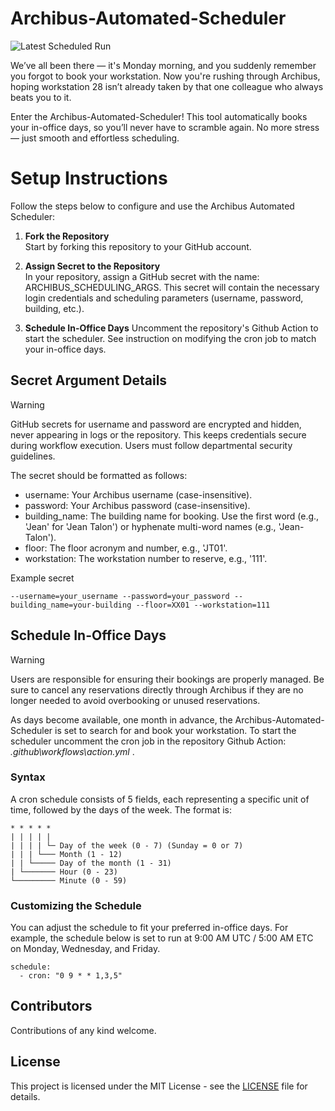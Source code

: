 # Archibus-Automated-Scheduler
![Latest Scheduled Run](https://github.com/justinj-evans/archibus-automated-scheduler/actions/workflows/action.yml/badge.svg)

We’ve all been there — it's Monday morning, and you suddenly remember you forgot to book your workstation. Now you're rushing through Archibus, hoping workstation 28 isn’t already taken by that one colleague who always beats you to it.

Enter the Archibus-Automated-Scheduler! This tool automatically books your in-office days, so you’ll never have to scramble again. No more stress — just smooth and effortless scheduling.

# Setup Instructions
Follow the steps below to configure and use the Archibus Automated Scheduler:
1. **Fork the Repository**  
Start by forking this repository to your GitHub account.

2. **Assign Secret to the Repository**   
In your repository, assign a GitHub secret with the name: ARCHIBUS_SCHEDULING_ARGS. This secret will contain the necessary login credentials and scheduling parameters (username, password, building, etc.).

3. **Schedule In-Office Days**
Uncomment the repository's Github Action to start the scheduler. See instruction on modifying the cron job to match your in-office days.

## Secret Argument Details
> [!WARNING]   
GitHub secrets for username and password are encrypted and hidden, never appearing in logs or the repository. This keeps credentials secure during workflow execution. Users must follow departmental security guidelines.

The secret should be formatted as follows:

- username: Your Archibus username (case-insensitive).
- password: Your Archibus password (case-insensitive).
- building_name: The building name for booking. Use the first word (e.g., 'Jean' for 'Jean Talon') or hyphenate multi-word names (e.g., 'Jean-Talon').
- floor: The floor acronym and number, e.g., 'JT01'.
- workstation: The workstation number to reserve, e.g., '111'.

Example secret
```
--username=your_username --password=your_password --building_name=your-building --floor=XX01 --workstation=111
```

## Schedule In-Office Days
> [!WARNING] 
Users are responsible for ensuring their bookings are properly managed. Be sure to cancel any reservations directly through Archibus if they are no longer needed to avoid overbooking or unused reservations.

As days become available, one month in advance, the Archibus-Automated-Scheduler is set to search for and book your workstation. To start the scheduler uncomment the cron job in the repository Github Action:
*.github\workflows\action.yml* . 

### Syntax
A cron schedule consists of 5 fields, each representing a specific unit of time, followed by the days of the week. The format is:
```
* * * * *
| | | | |
| | | | └─ Day of the week (0 - 7) (Sunday = 0 or 7)
| | | └─── Month (1 - 12)
| | └───── Day of the month (1 - 31)
| └─────── Hour (0 - 23)
└───────── Minute (0 - 59)
```

### Customizing the Schedule

You can adjust the schedule to fit your preferred in-office days. For example, the schedule below is set to run at 9:00 AM UTC / 5:00 AM ETC on Monday, Wednesday, and Friday.

```
schedule:
  - cron: "0 9 * * 1,3,5"
```

## Contributors
Contributions of any kind welcome.

## License
This project is licensed under the MIT License - see the [LICENSE](https://github.com/justinj-evans/archibus-automated-scheduler/blob/main/LICENSE) file for details.